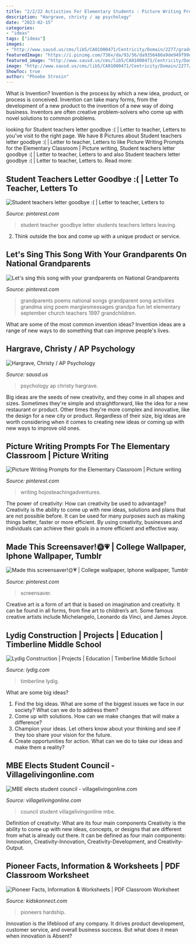 ```yaml
---
title: "2/2/22 Activities For Elementary Students : Picture Writing Prompts For The Elementary Classroom"
description: "Hargrave, christy / ap psychology"
date: "2023-02-15"
categories:
- "ideas"
tags: ["ideas"]
images:
- "http://www.sausd.us/cms/lib5/CA01000471/Centricity/Domain/2277/graduation_girl_pedestal_psychology_md_clr.gif"
featuredImage: "https://i.pinimg.com/736x/da/93/56/da9356486a9de949f99ec2be7e94d9de--grandparents-day-songs-national-grandparents-day.jpg"
featured_image: "http://www.sausd.us/cms/lib5/CA01000471/Centricity/Domain/2277/graduation_girl_pedestal_psychology_md_clr.gif"
image: "http://www.sausd.us/cms/lib5/CA01000471/Centricity/Domain/2277/graduation_girl_pedestal_psychology_md_clr.gif"
ShowToc: true
author: "Phoebe Strosin"
---
```



What is Invention?
Invention is the process by which a new idea, product, or process is conceived. Invention can take many forms, from the development of a new product to the invention of a new way of doing business. Inventors are often creative problem-solvers who come up with novel solutions to common problems.

	

		
looking for Student teachers letter goodbye :( | Letter to teacher, Letters to you've visit to the right page. We have 8 Pictures about Student teachers letter goodbye :( | Letter to teacher, Letters to like Picture Writing Prompts for the Elementary Classroom | Picture writing, Student teachers letter goodbye :( | Letter to teacher, Letters to and also Student teachers letter goodbye :( | Letter to teacher, Letters to. Read more:
		
    
## Student Teachers Letter Goodbye :( | Letter To Teacher, Letters To

<img loading=lazy src="https://i.pinimg.com/736x/19/d6/a2/19d6a23c0ffda46478387c5703dcbcc8--teacher-letters-student-teacher.jpg" onerror="this.onerror=null;this.src='https://tse3.mm.bing.net/th?id=OIP._Ot2fuJ38eSM9NpjoEILggHaJ4&amp;pid=15.1';" alt="Student teachers letter goodbye :( | Letter to teacher, Letters to">

_Source: pinterest.com_

>student teacher goodbye letter students teachers letters leaving. 

	

2. Think outside the box and come up with a unique product or service.

    
## Let&#039;s Sing This Song With Your Grandparents On National Grandparents

<img loading=lazy src="https://i.pinimg.com/736x/da/93/56/da9356486a9de949f99ec2be7e94d9de--grandparents-day-songs-national-grandparents-day.jpg" onerror="this.onerror=null;this.src='https://tse3.mm.bing.net/th?id=OIP.ddkEKFd_hwj5SMPOfvDW2wHaKv&amp;pid=15.1';" alt="Let&#039;s sing this song with your grandparents on National Grandparents">

_Source: pinterest.com_

>grandparents poems national songs grandparent song activities grandma sing poem margiesmessages grandpa fun let elementary september church teachers 1997 grandchildren. 

	

What are some of the most common invention ideas?
Invention ideas are a range of new ways to do something that can improve people's lives.

    
## Hargrave, Christy / AP Psychology

<img loading=lazy src="http://www.sausd.us/cms/lib5/CA01000471/Centricity/Domain/2277/graduation_girl_pedestal_psychology_md_clr.gif" onerror="this.onerror=null;this.src='https://tse1.mm.bing.net/th?id=OIP.edIpkKQG2-Hu5cWx-FU6iAHaMH&amp;pid=15.1';" alt="Hargrave, Christy / AP Psychology">

_Source: sausd.us_

>psychology ap christy hargrave. 

	

Big ideas are the seeds of new creativity, and they come in all shapes and sizes. Sometimes they're simple and straightforward, like the idea for a new restaurant or product. Other times they're more complex and innovative, like the design for a new city or product. Regardless of their size, big ideas are worth considering when it comes to creating new ideas or coming up with new ways to improve old ones.

    
## Picture Writing Prompts For The Elementary Classroom | Picture Writing

<img loading=lazy src="https://i.pinimg.com/736x/3b/86/eb/3b86eb5967750c11dce2b32a308f54fd.jpg" onerror="this.onerror=null;this.src='https://tse2.mm.bing.net/th?id=OIP.03XAPoN0_I5CA-zz_fUt_wHaLH&amp;pid=15.1';" alt="Picture Writing Prompts for the Elementary Classroom | Picture writing">

_Source: pinterest.com_

>writing hojosteachingadventures. 

	

The power of creativity: How can creativity be used to advantage?
Creativity is the ability to come up with new ideas, solutions and plans that are not possible before. It can be used for many purposes such as making things better, faster or more efficient. By using creativity, businesses and individuals can achieve their goals in a more efficient and effective way.

    
## Made This Screensaver!🌞💗 | College Wallpaper, Iphone Wallpaper, Tumblr

<img loading=lazy src="https://i.pinimg.com/736x/ab/a3/dc/aba3dcaa4df58d7a6722d64624fb15ce.jpg" onerror="this.onerror=null;this.src='https://tse4.mm.bing.net/th?id=OIP.rlyrJiJnK7_s0s3BI1BCMAHaNK&amp;pid=15.1';" alt="Made this screensaver!🌞💗 | College wallpaper, Iphone wallpaper, Tumblr">

_Source: pinterest.com_

>screensaver. 

	

Creative art is a form of art that is based on imagination and creativity. It can be found in all forms, from fine art to children’s art. Some famous creative artists include Michelangelo, Leonardo da Vinci, and James Joyce.

    
## Lydig Construction | Projects | Education | Timberline Middle School

<img loading=lazy src="https://www.lydig.com/wp-content/uploads/2020/03/Timberline-04-1200x589.jpg" onerror="this.onerror=null;this.src='https://tse4.mm.bing.net/th?id=OIP.frGz02CttPMvC5ASuQH_TAHaDo&amp;pid=15.1';" alt="Lydig Construction | Projects | Education | Timberline Middle School">

_Source: lydig.com_

>timberline lydig. 

	

What are some big ideas?
1. Find the big ideas. What are some of the biggest issues we face in our society? What can we do to address them?
2. Come up with solutions. How can we make changes that will make a difference?
3. Champion your ideas. Let others know about your thinking and see if they too share your vision for the future.
4. Create opportunities for action. What can we do to take our ideas and make them a reality?

    
## MBE Elects Student Council - Villagelivingonline.com

<img loading=lazy src="https://www.villagelivingonline.com/downloads/584/download/22-MBE-student-council-10.12.jpg?cb=f56b090be0a61bb81cb3e09b12d420bc&amp;w=1200" onerror="this.onerror=null;this.src='https://tse4.mm.bing.net/th?id=OIP.IL96L1gayK_QqOxb5ucmngHaEo&amp;pid=15.1';" alt="MBE elects student council - villagelivingonline.com">

_Source: villagelivingonline.com_

>council student villagelivingonline mbe. 

	

Definition of creativity: What are its four main components
Creativity is the ability to come up with new ideas, concepts, or designs that are different from what is already out there. It can be defined as four main components: Innovation, Creativity-Innovation, Creativity-Development, and Creativity-Output.

    
## Pioneer Facts, Information &amp; Worksheets | PDF Classroom Worksheet

<img loading=lazy src="https://kidskonnect.com/wp-content/uploads/2008/04/Pioneers-Worksheets-2-225x300.jpg" onerror="this.onerror=null;this.src='https://tse3.mm.bing.net/th?id=OIP.lev78xIv9qP1Mf8HcGfo_gAAAA&amp;pid=15.1';" alt="Pioneer Facts, Information &amp; Worksheets | PDF Classroom Worksheet">

_Source: kidskonnect.com_

>pioneers hardship. 

	

Innovation is the lifeblood of any company. It drives product development, customer service, and overall business success. But what does it mean when innovation is Absent?

